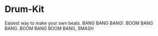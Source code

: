 # Drum-Kit
 Easiest way to make your own beats. BANG BANG BANG!. BOOM BANG BANG. BOOM BANG BOOM BANG, SMASH
